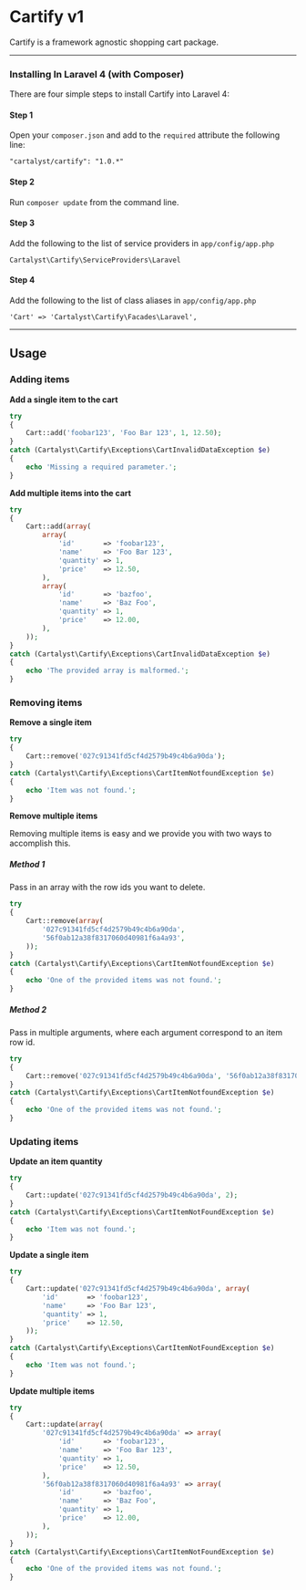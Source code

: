 Cartify v1
===============

Cartify is a framework agnostic shopping cart package.

------

### Installing In Laravel 4 (with Composer)

There are four simple steps to install Cartify into Laravel 4:

#### Step 1

Open your `composer.json` and add to the `required` attribute the following line:

	"cartalyst/cartify": "1.0.*"

#### Step 2

Run `composer update` from the command line.

#### Step 3

Add the following to the list of service providers in `app/config/app.php`

	Cartalyst\Cartify\ServiceProviders\Laravel

#### Step 4

Add the following to the list of class aliases in `app/config/app.php`

	'Cart' => 'Cartalyst\Cartify\Facades\Laravel',

------

## Usage

### Adding items

**Add a single item to the cart**

```php
try
{
	Cart::add('foobar123', 'Foo Bar 123', 1, 12.50);
}
catch (Cartalyst\Cartify\Exceptions\CartInvalidDataException $e)
{
	echo 'Missing a required parameter.';
}
```

**Add multiple items into the cart**

```php
try
{
	Cart::add(array(
		array(
			'id'       => 'foobar123',
			'name'     => 'Foo Bar 123',
			'quantity' => 1,
			'price'    => 12.50,
		),
		array(
			'id'       => 'bazfoo',
			'name'     => 'Baz Foo',
			'quantity' => 1,
			'price'    => 12.00,
		),
	));
}
catch (Cartalyst\Cartify\Exceptions\CartInvalidDataException $e)
{
	echo 'The provided array is malformed.';
}
```

### Removing items

**Remove a single item**

```php
try
{
	Cart::remove('027c91341fd5cf4d2579b49c4b6a90da');
}
catch (Cartalyst\Cartify\Exceptions\CartItemNotfoundException $e)
{
	echo 'Item was not found.';
}
```

**Remove multiple items**

Removing multiple items is easy and we provide you with two ways to accomplish this.

##### Method 1

Pass in an array with the row ids you want to delete.

```php
try
{
	Cart::remove(array(
		'027c91341fd5cf4d2579b49c4b6a90da',
		'56f0ab12a38f8317060d40981f6a4a93',
	));
}
catch (Cartalyst\Cartify\Exceptions\CartItemNotfoundException $e)
{
	echo 'One of the provided items was not found.';
}
```

##### Method 2

Pass in multiple arguments, where each argument correspond to an item row id.

```php
try
{
	Cart::remove('027c91341fd5cf4d2579b49c4b6a90da', '56f0ab12a38f8317060d40981f6a4a93');
}
catch (Cartalyst\Cartify\Exceptions\CartItemNotfoundException $e)
{
	echo 'One of the provided items was not found.';
}
```

### Updating items

**Update an item quantity**

```php
try
{
	Cart::update('027c91341fd5cf4d2579b49c4b6a90da', 2);
}
catch (Cartalyst\Cartify\Exceptions\CartItemNotFoundException $e)
{
	echo 'Item was not found.';
}
```

**Update a single item**

```php
try
{
	Cart::update('027c91341fd5cf4d2579b49c4b6a90da', array(
		'id'       => 'foobar123',
		'name'     => 'Foo Bar 123',
		'quantity' => 1,
		'price'    => 12.50,
	));
}
catch (Cartalyst\Cartify\Exceptions\CartItemNotFoundException $e)
{
	echo 'Item was not found.';
}
```

**Update multiple items**

```php
try
{
	Cart::update(array(
		'027c91341fd5cf4d2579b49c4b6a90da' => array(
			'id'       => 'foobar123',
			'name'     => 'Foo Bar 123',
			'quantity' => 1,
			'price'    => 12.50,
		),
		'56f0ab12a38f8317060d40981f6a4a93' => array(
			'id'       => 'bazfoo',
			'name'     => 'Baz Foo',
			'quantity' => 1,
			'price'    => 12.00,
		),
	));
}
catch (Cartalyst\Cartify\Exceptions\CartItemNotFoundException $e)
{
	echo 'One of the provided items was not found.';
}
```
